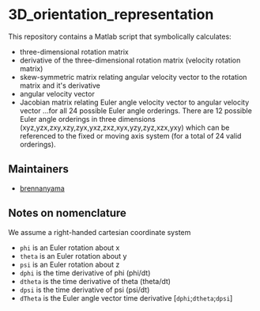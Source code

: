 # 3D_orientation_representation

This repository contains a Matlab script that symbolically calculates: 
 - three-dimensional rotation matrix
 - derivative of the three-dimensional rotation matrix (velocity rotation matrix)
 - skew-symmetric matrix relating angular velocity vector to the rotation matrix and it's derivative
 - angular velocity vector
 - Jacobian matrix relating Euler angle velocity vector to angular velocity vector
...for all 24 possible Euler angle orderings.  There are 12 possible Euler angle orderings in three dimensions (xyz,yzx,zxy,xzy,zyx,yxz,zxz,xyx,yzy,zyz,xzx,yxy) which can be referenced to the fixed or moving axis system (for a total of 24 valid orderings).  

## Maintainers
 - [brennanyama](https://github.com/brennanyama)
 
## Notes on nomenclature
We assume a right-handed cartesian coordinate system
 - `phi` is an Euler rotation about x
 - `theta` is an Euler rotation about y
 - `psi` is an Euler rotation about z
 - `dphi` is the time derivative of phi (phi/dt)
 - `dtheta` is the time derivative of theta (theta/dt)
 - `dpsi` is the time derivative of psi (psi/dt)
 - `dTheta` is the Euler angle vector time derivative [`dphi`;`dtheta`;`dpsi`]
